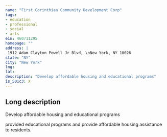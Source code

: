 ```yaml
---
name: "First Corinthian Community Development Corp"
tags:
- education
- professional
- social
- arts
ein: 460711295
homepage: ""
address: |
 1912 Adam Clayton Powell Jr Blvd, \nNew York, NY 10026
state: "NY"
city: "New York"
lng: 
lat: 
description: "Develop affordable housing and educational programs"
is_501c3: X
---
```


## Long description

Develop affordable housing and educational programs
  
  provided educational programs and provide affordable housing assistance to residents. 
